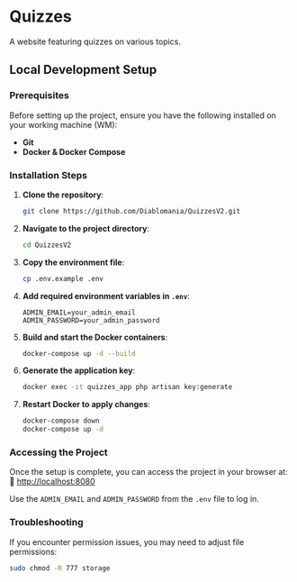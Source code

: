# Quizzes
A website featuring quizzes on various topics.

## Local Development Setup

### **Prerequisites**
Before setting up the project, ensure you have the following installed on your working machine (WM):
- **Git**
- **Docker & Docker Compose**

### **Installation Steps**

1. **Clone the repository**:
   ```sh
   git clone https://github.com/Diablomania/QuizzesV2.git
   ```
2. **Navigate to the project directory**:
   ```sh
   cd QuizzesV2
   ```
3. **Copy the environment file**:
   ```sh
   cp .env.example .env
   ```
4. **Add required environment variables in `.env`**:
   ```env
   ADMIN_EMAIL=your_admin_email
   ADMIN_PASSWORD=your_admin_password
   ```
5. **Build and start the Docker containers**:
   ```sh
   docker-compose up -d --build
   ```
6. **Generate the application key**:
   ```sh
   docker exec -it quizzes_app php artisan key:generate
   ```
7. **Restart Docker to apply changes**:
   ```sh
   docker-compose down
   docker-compose up -d
   ```

### **Accessing the Project**
Once the setup is complete, you can access the project in your browser at:  
🔗 [http://localhost:8080](http://localhost:8080)

Use the `ADMIN_EMAIL` and `ADMIN_PASSWORD` from the `.env` file to log in.

### **Troubleshooting**
If you encounter permission issues, you may need to adjust file permissions:
```sh
sudo chmod -R 777 storage
